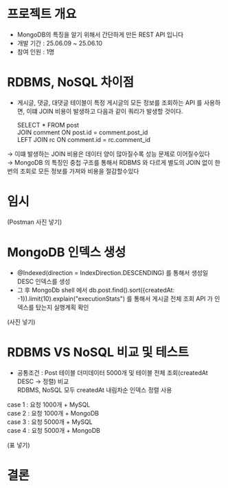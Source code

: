 # 프로젝트 개요
- MongoDB의 특징을 알기 위해서 간단하게 만든 REST API 입니다
- 개발 기간 : 25.06.09 ~ 25.06.10
- 참여 인원 : 1명

# RDBMS, NoSQL 차이점
- 게시글, 댓글, 대댓글 테이블이 특정 게시글의 모든 정보를 조회하는 API 를 사용하면, 이떄 JOIN 비용이 발생하고 다음과 같이 쿼리가 발생할 것이다.<br>

  SELECT * FROM post<br>
  JOIN comment ON post.id = comment.post_id<br>
  LEFT JOIN rc ON comment.id = rc.comment_id<br>

→ 이떄 발생하는 JOIN 비용은 데이터 양이 많아질수록 성능 문제로 이어질수있다<br>
→ MongoDB 의 특징인 중첩 구조를 통해서 RDBMS 와 다르게 별도의 JOIN 없이 한 번의 조회로 모든 정보를 가져와 비용을 절감할수있다<br>

# 임시
(Postman 사진 넣기)


# MongoDB 인덱스 생성
-  @Indexed(direction = IndexDirection.DESCENDING) 를 통해서 생성일 DESC 인덱스를 생성 <br>
- 그 후 MongoDb shell 에서 db.post.find().sort({createdAt: -1}).limit(10).explain("executionStats") 를 통해서 게시글 전체 조회 API 가 인덱스를 탔는지 실행계획 확인<br>

(사진 넣기)

# RDBMS VS NoSQL 비교 및 테스트
- 공통조건 : Post 테이블 더미데이터 5000개 및 테이블 전체 조회(createdAt DESC → 정렬) 비교<br> 
RDBMS, NoSQL 모두 createdAt 내림차순 인덱스 정렬 사용

case 1 : 요청 1000개 + MySQL<br>
case 2 : 요청 1000개 + MongoDB<br>
case 3 : 요청 5000개 + MySQL<br>
case 4 : 요청 5000개 + MongoDB<br>

(표 넣기)

# 결론